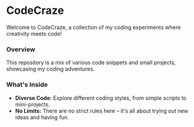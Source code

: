 # CodeCraze
Welcome to CodeCraze, a collection of my coding experiments where creativity meets code!

### Overview
This repository is a mix of various code snippets and small projects, showcasing my coding adventures.

### What's Inside
- **Diverse Code:** Explore different coding styles, from simple scripts to mini-projects.
- **No Limits:** There are no strict rules here – it's all about trying out new ideas and having fun.
